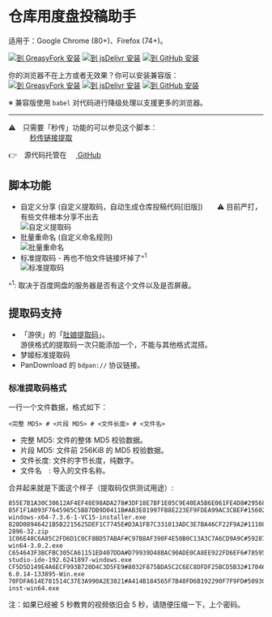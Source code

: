 仓库用度盘投稿助手
==================

适用于：Google Chrome (80+)、Firefox (74+)。

[![到 GreasyFork 安装][btn_gf]][install_gf]
[![到 jsDelivr 安装][btn_jd]][install_jd]
[![到 GitHub 安装][btn_gh]][install_gh]

[install_gf]: https://greasyfork.org/scripts/3285
[install_gh]: https://github.com/JixunMoe/dupan-helper/raw/master/dist/dupan-helper.user.js
[install_jd]: https://cdn.jsdelivr.net/gh/JixunMoe/dupan-helper/dist/dupan-helper.user.js

你的浏览器不在上方或者无效果？你可以安装兼容版：<br>
[![到 GreasyFork 安装][btn_gf]][install_gfl]
[![到 jsDelivr 安装][btn_jd]][install_jdl]
[![到 GitHub 安装][btn_gh]][install_ghl]

[install_gfl]: https://greasyfork.org/scripts/400800
[install_ghl]: https://github.com/JixunMoe/dupan-helper/raw/master/dist/dupan-helper-legacy.user.js
[install_jdl]: https://cdn.jsdelivr.net/gh/JixunMoe/dupan-helper/dist/dupan-helper-legacy.user.js

※ 兼容版使用 `babel` 对代码进行降级处理以支援更多的浏览器。

[btn_gh]: https://i.loli.net/2020/04/15/uRf3yFnAUS1ztXC.png
[btn_gf]: https://i.loli.net/2020/04/15/hXDqr2SPsHWjVKI.png
[btn_jd]: https://i.loli.net/2020/04/15/PvMEgj7tsiufA83.png

---

<!-- 
<del>Chrome 插件版：[仓库用度盘投稿助手](https://chrome.google.com/webstore/detail/iaogjohjloacflojfjajlcmmoajbdpcb)</del>
源码丢了，实现内容和这个脚本（的旧版本）基本没差别。
-->

⚠　只需要「秒传」功能的可以参见这个脚本：<br>
　　　[秒传链接提取](https://greasyfork.org/scripts/397324)

👉　源代码托管在 [<img src="https://github.githubassets.com/favicons/favicon.png" width=14 /> GitHub](https://github.com/JixunMoe/dupan-helper)

## 脚本功能

* 自定义分享 (自定义提取码，自动生成仓库投稿代码[旧版])　　⚠ 目前严打，有些文件根本分享不出去  
  ![自定义提取码][custom_pwd]
* 批量重命名 (自定义命名规则)  
  ![批量重命名][batch_rename]
* 标准提取码 - 再也不怕文件链接坏掉了^<sup>1</sup>  
  ![标准提取码][std_code]

[custom_pwd]: https://i.loli.net/2020/04/15/ocXN1sSOEeAwjZ8.png
[batch_rename]: https://i.loli.net/2020/04/15/QOL4kcC6IGdR8Ze.png
[std_code]: https://i.loli.net/2020/04/15/3tZ5Ae6oE2aVRqI.png

^<sup>1</sup>: 取决于百度网盘的服务器是否有这个文件以及是否屏蔽。

## 提取码支持

* 「游侠」的「[肚娘提取码](http://game.ali213.net/thread-5465798-1-1.html)」。  
  游侠格式的提取码一次只能添加一个，不能与其他格式混搭。
* 梦姬标准提取码
* PanDownload 的 `bdpan://` 协议链接。

### 标准提取码格式

一行一个文件数据，格式如下：

    <完整 MD5> # <片段 MD5> # <文件长度> # <文件名>

* 完整 MD5: 文件的整体 MD5 校验数据。
* 片段 MD5: 文件前 256KiB 的 MD5 校验数据。
* 文件长度: 文件的字节长度，纯数字。
* 文件名　: 导入的文件名称。

合并起来就是下面这个样子（提取码仅供测试用途）:

```
855E7B1A30C30612AF4EF48E98ADA278#3DF18E7BF1E05C9E40EA5B6E061FE4D8#295682048#LibreOffice_6.2.4_Win_x64.msi
85F1F1A093F7645985C5B87DB9D0411B#AB3E81997FB8E223EF9FDEA99AC3CBEF#156026792#xampp-windows-x64-7.3.6-1-VC15-installer.exe
828D08946421B5B2215625DEF1C7745E#D3A1FB7C331013ADC3E7BA46CF22F9A2#111087432#MeGUI-2896-32.zip
1C06E48C6A85C2FD6D1C0CF8BD57ABAF#C97B8AF390F4E50B0C13A3C7A6CD9A9C#59287984#Wireshark-win64-3.0.2.exe
C654643F3BCFBC305CA61151ED407DDA#D79939D48BAC90ADE0CA8EE922FD6EF6#785958680#android-studio-ide-192.6241897-windows.exe
CF5D5D149E4A6ECF993B720D4C3D5FE9#8032F875BDA5C2C6EC8DFDF25BCD5B32#170460680#VirtualBox-6.0.14-133895-Win.exe
70FDFA614E781514C37E3A990A2E3821#A414B184565F7B48FD6B192290F7F9FD#50930768#eclipse-inst-win64.exe
```

注：如果已经被 5 秒教育的视频依旧会 5 秒，请随便压缩一下，上个密码。
